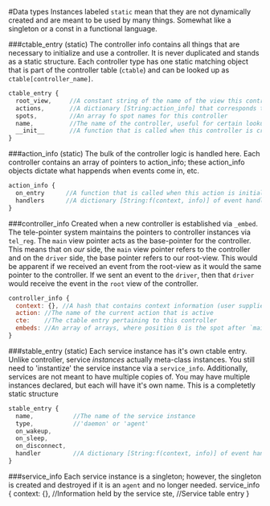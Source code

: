#Data types
Instances labeled `static` mean that they are not dynamically created and are meant to be used by many things. Somewhat like a singleton or a const in a functional language.

###ctable_entry (static)
The controller info contains all things that are necessary to initialize and use a controller. It is never duplicated and stands
as a static structure. Each controller type has one static matching object that is part of the controller table (`ctable`) and can
be looked up as `ctable[controller_name]`.

```javascript
ctable_entry {
  root_view,     //A constant string of the name of the view this controller sets as it's root view.
  actions,       //A dictionary [String:action_info] that corresponds to a dictionary of action_info object's based on the action's name.
  spots,         //An array fo spot names for this controller
  name,          //The name of the controller, useful for certain lookup operations, this is also the ctable key
  __init__       //A function that is called when this controller is created
}
```

###action_info (static)
The bulk of the controller logic is handled here. Each controller contains an array of pointers to action_info; these action_info objects
dictate what happends when events come in, etc.
```javascript
action_info {
  on_entry      //A function that is called when this action is initialized.
  handlers      //A dictionary [String:f(context, info)] of event handlers for events that occur
}
```

###controller_info
Created when a new controller is established via `_embed`. The tele-pointer system maintains the pointers to controller instances
via `tel_reg`.  The `main` view pointer acts as the base-pointer for the controller. This means that on *our* side, the `main` view
pointer refers to the controller and on the `driver` side, the base pointer refers to our root-view. This would be apparent if we received
an event from the root-view as it would the same pointer to the controller. If we sent an event to the `driver`, then that `driver` would
receive the event in the `root` view of the controller.

```javascript
controller_info {
  context: {}, //A hash that contains context information (user supplied)
  action: //The name of the current action that is active
  cte:    //The ctable entry pertaining to this controller
  embeds: //An array of arrays, where position 0 is the spot after `main`, each element in the array is a view controller base pointer.
}
```

###stable_entry (static)
Each service instance has it's own ctable entry. Unlike controller, service *instances* actually meta-class instances. You still need to 
'instantize' the service instance via a `service_info`. Additionally, services are not meant to have multiple copies of. You may have
multiple instances declared, but each will have it's own name. This is a completetly static structure

```javascript
stable_entry {
  name,           //The name of the service instance
  type,           //'daemon' or 'agent'
  on_wakeup,
  on_sleep,
  on_disconnect,
  handler         //A dictionary [String:f(context, info)] of event handlers for events that occurs
}
```

###service_info
Each service instance is a singleton; however, the singleton is created and destroyed if it is an `agent` and no longer needed.
service_info {
  context: {}, //Information held by the service
  ste,         //Service table entry
}
